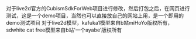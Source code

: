 对于live2d官方的CubismSdkForWeb项目进行修改，然后打包之后，在网页进行测试，这是一个demo项目，当然也可以直接放自己的网站上用，是一个即用的demo测试项目
对于live2d模型，kafuka1模型来自b站miHoYo版权所有，sdwhite cat free模型来自b站‘一个ayabe’版权所有
